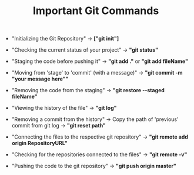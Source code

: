 <h1 align="center">Important Git Commands</h1>

<br/>

- "Initializing the Git Repository" -> **["git init"]** 

- "Checking the current status of your project" -> **"git status"**

- "Staging the code before pushing it" -> **"git add ."** or **"git add fileName"**

- "Moving from 'stage' to 'commit' (with a message)" -> **"git commit -m "your message here""**

- "Removing the code from the staging" -> **"git restore --staged fileName"**

- "Viewing the history of the file" -> **"git log"**

- "Removing a commit from the history" -> Copy the path of 'previous' commit from git log -> **"git reset path"**

- "Connecting the files to the respective git repository" -> **"git remote add origin RepositoryURL"**

- "Checking for the repositories connected to the files" -> **"git remote -v"**

- "Pushing the code to the git repository" -> **"git push origin master"**
